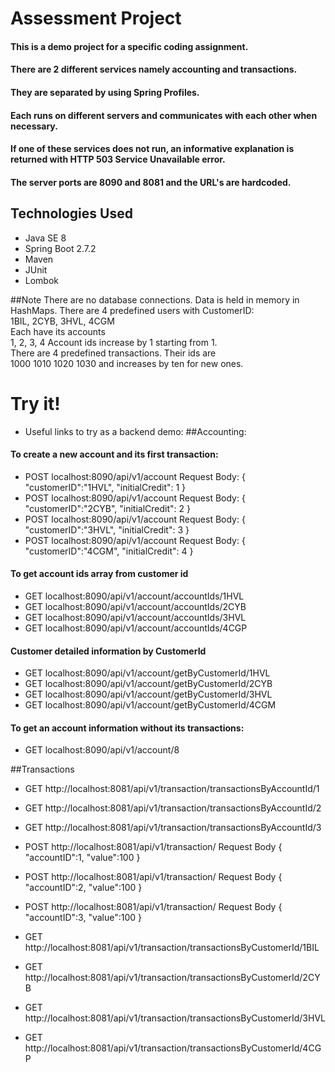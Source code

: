 # Assessment Project
#### This is a demo project for a specific coding assignment.
#### There are 2 different services namely accounting and transactions.
#### They are separated by using Spring Profiles.
#### Each runs on different servers and communicates with each other when necessary</b>.
#### If one of these services does not run, an informative explanation is returned with HTTP 503 Service Unavailable error.
#### The server ports are 8090 and 8081 and the URL's are hardcoded.

## Technologies Used
* Java SE 8
* Spring Boot 2.7.2
* Maven
* JUnit
* Lombok

##Note
There are no database connections. Data is held in memory in HashMaps.
There are 4 predefined users with CustomerID:  
1BIL, 2CYB, 3HVL, 4CGM  
Each have its accounts  
1, 2, 3, 4
Account ids increase by 1 starting from 1.  
There are 4 predefined transactions. Their ids are  
1000 1010 1020 1030 and increases by ten for new ones.

# Try it!
* Useful links to try as a backend demo:
##Accounting:
#### To create a new account and its first transaction:
* POST localhost:8090/api/v1/account
  Request Body: { "customerID":"1HVL", "initialCredit": 1 }
* POST localhost:8090/api/v1/account
  Request Body: { "customerID":"2CYB", "initialCredit": 2 }
* POST localhost:8090/api/v1/account
  Request Body: { "customerID":"3HVL", "initialCredit": 3 }
* POST localhost:8090/api/v1/account
  Request Body: { "customerID":"4CGM", "initialCredit": 4 }
#### To get account ids array from customer id
* GET localhost:8090/api/v1/account/accountIds/1HVL
* GET localhost:8090/api/v1/account/accountIds/2CYB
* GET localhost:8090/api/v1/account/accountIds/3HVL
* GET localhost:8090/api/v1/account/accountIds/4CGP
#### Customer detailed information by CustomerId
* GET localhost:8090/api/v1/account/getByCustomerId/1HVL
* GET localhost:8090/api/v1/account/getByCustomerId/2CYB
* GET localhost:8090/api/v1/account/getByCustomerId/3HVL
* GET localhost:8090/api/v1/account/getByCustomerId/4CGM
#### To get an account information without its transactions:
* GET localhost:8090/api/v1/account/8

##Transactions
* GET http://localhost:8081/api/v1/transaction/transactionsByAccountId/1
* GET http://localhost:8081/api/v1/transaction/transactionsByAccountId/2
* GET http://localhost:8081/api/v1/transaction/transactionsByAccountId/3

* POST http://localhost:8081/api/v1/transaction/
  Request Body { "accountID":1, "value":100 }
* POST http://localhost:8081/api/v1/transaction/
  Request Body { "accountID":2, "value":100 }
* POST http://localhost:8081/api/v1/transaction/
  Request Body { "accountID":3, "value":100 }

* GET http://localhost:8081/api/v1/transaction/transactionsByCustomerId/1BIL
* GET http://localhost:8081/api/v1/transaction/transactionsByCustomerId/2CYB
* GET http://localhost:8081/api/v1/transaction/transactionsByCustomerId/3HVL
* GET http://localhost:8081/api/v1/transaction/transactionsByCustomerId/4CGP
